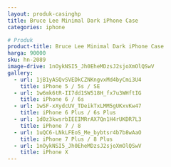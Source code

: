 ```yaml
---
layout: produk-casinghp
title: Bruce Lee Minimal Dark iPhone Case
categories: iphone

# Produk
product-title: Bruce Lee Minimal Dark iPhone Case
harga: 90000
sku: hn-2089
image-drive: 1nOykNSI5_Jh0EheMDzsJ2sjoXmOlQSwV
gallery:
  - url: 1jB1yASQvSVEDkCZNKngvxMd4byCmi3U4
    title: iPhone 5 / 5s / SE
  - url: 1w6mk6tR-II7dd1SW518H_fx7u3WHftIG
    title: iPhone 6 / 6s
  - url: 1wSF-xXydcUV_TDeikTxLMM5gUKxvKw47
    title: iPhone 6 Plus / 6s Plus
  - url: 1d0z3kwsrbIEEIMRrAX7Qn1H4rUKDR7L3
    title: iPhone 7 / 8
  - url: 1uQC6-LNkLFEoS_Me_bybtsr4b7b8wAaO
    title: iPhone 7 Plus / 8 Plus
  - url: 1nOykNSI5_Jh0EheMDzsJ2sjoXmOlQSwV
    title: iPhone X
---
```

